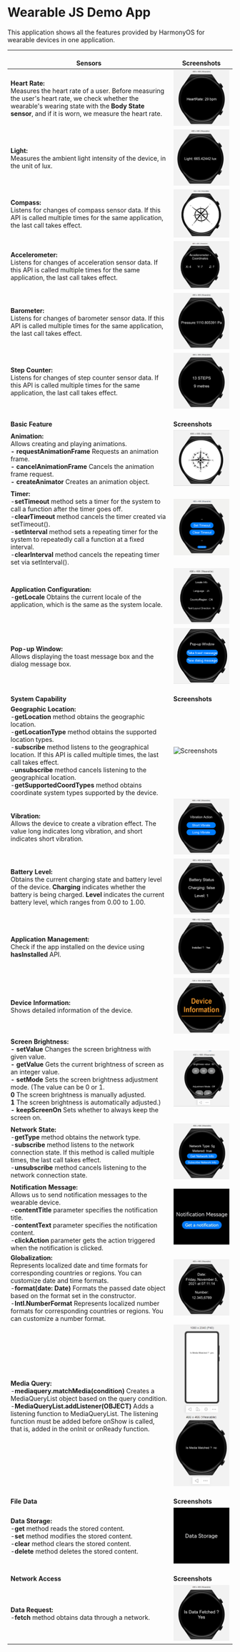 # **Wearable JS Demo App**

This application shows all the features provided by HarmonyOS for wearable devices in one application.

| <br />**Sensors** | <br />**Screenshots** |
| ------ | ------ |
| **Heart Rate:**<br /> Measures the heart rate of a user. Before measuring the user's heart rate, we check whether the wearable's wearing state with the **Body State sensor**, and if it is worn, we measure the heart rate. | ![Screenshots](screenshots/heartRate.png) |
| **Light:**<br /> Measures the ambient light intensity of the device, in the unit of lux.| ![Screenshots](screenshots/light.png) |
| **Compass:**<br /> Listens for changes of compass sensor data. If this API is called multiple times for the same application, the last call takes effect. | ![Screenshots](screenshots/compass.png) |
| **Accelerometer:**<br /> Listens for changes of acceleration sensor data. If this API is called multiple times for the same application, the last call takes effect.| ![Screenshots](screenshots/accelerometer.png) |
| **Barometer:**<br /> Listens for changes of barometer sensor data. If this API is called multiple times for the same application, the last call takes effect.| ![Screenshots](screenshots/barometer.png) |
| **Step Counter:**<br /> Listens for changes of step counter sensor data. If this API is called multiple times for the same application, the last call takes effect.| ![Screenshots](screenshots/step_counter.png) |
| <br />**Basic Feature** | <br />**Screenshots** |
| **Animation:**<br />Allows creating and playing animations.<br> **- requestAnimationFrame** Requests an animation frame.<br> **- cancelAnimationFrame** Cancels the animation frame request.<br> **- createAnimator** Creates an animation object.| ![Screenshots](screenshots/compassanimator.gif) |
| **Timer:**<br /> -**setTimeout** method sets a timer for the system to call a function after the timer goes off.<br /> -**clearTimeout** method cancels the timer created via setTimeout().<br /> -**setInterval** method sets a repeating timer for the system to repeatedly call a function at a fixed interval.<br /> -**clearInterval** method cancels the repeating timer set via setInterval(). | ![Screenshots](screenshots/timer.gif) |
| **Application Configuration:**<br /> -**getLocale** Obtains the current locale of the application, which is the same as the system locale. | ![Screenshots](screenshots/applicationconfiguration.png) |
| **Pop-up Window:**<br /> Allows displaying the toast message box and the dialog message box.| ![Screenshots](screenshots/popupWindow.gif) |
| <br />**System Capability** | <br />**Screenshots** |
| **Geographic Location:**<br /> -**getLocation** method obtains the geographic location.<br /> -**getLocationType** method obtains the supported location types.<br /> -**subscribe** method listens to the geographical location. If this API is called multiple times, the last call takes effect.<br /> -**unsubscribe** method cancels listening to the geographical location.<br /> -**getSupportedCoordTypes** method obtains coordinate system types supported by the device. | ![Screenshots](screenshots/geoLocation.gif) |
| **Vibration:**<br /> Allows the device to create a vibration effect. The value long indicates long vibration, and short indicates short vibration. | ![Screenshots](screenshots/vibration.png) |
| **Battery Level:**<br /> Obtains the current charging state and battery level of the device. **Charging** indicates whether the battery is being charged. **Level** indicates the current battery level, which ranges from 0.00 to 1.00.| ![Screenshots](screenshots/battery.png) |
| **Application Management:**<br /> Check if the app installed on the device using  **hasInstalled** API. | ![Screenshots](screenshots/applicationmanagement.png) |
| **Device Information:**<br /> Shows detailed information of the device. | ![Screenshots](screenshots/deviceinfo.png) |
| **Screen Brightness:** <br> **- setValue** Changes the screen brightness with given value.<br> **- getValue** Gets the current brightness of screen as an integer value.<br> **- setMode** Sets the screen brightness adjustment mode. (The value can be 0 or 1. <br> **0** The screen brightness is manually adjusted.<br> **1** The screen brightness is automatically adjusted.)<br> **- keepScreenOn** Sets whether to always keep the screen on.| ![Screenshots](screenshots/screenbrightness.gif) |
| **Network State:**<br /> -**getType** method obtains the network type.<br /> -**subscribe** method listens to the network connection state. If this method is called multiple times, the last call takes effect.<br /> -**unsubscribe** method cancels listening to the network connection state.<br /> | ![Screenshots](screenshots/networkState.png) |
| **Notification Message:**<br />Allows us to send notification messages to the wearable device.<br />-**contentTitle** parameter specifies the notification title.<br />-**contentText** parameter specifies the notification content.<br />-**clickAction** parameter gets the action triggered when the notification is clicked.<br /> | ![Screenshots](screenshots/notification.gif) |
| **Globalization:**<br />Represents localized date and time formats for corresponding countries or regions. You can customize date and time formats. <br />-**format(date: Date)** Formats the passed date object based on the format set in the constructor.<br />-**Intl.NumberFormat** Represents localized number formats for corresponding countries or regions. You can customize a number format.<br /> | ![Screenshots](screenshots/globalization.png) |
| **Media Query:**<br /> -**mediaquery.matchMedia(condition)** Creates a MediaQueryList object based on the query condition. <br />-**MediaQueryList.addListener(OBJECT)** Adds a listening function to MediaQueryList. The listening function must be added before onShow is called, that is, added in the onInit or onReady function.<br />| ![Screenshots](screenshots/mediaQuery.png) |
| <br />**File Data** | <br />**Screenshots** |
| **Data Storage:**<br /> -**get** method reads the stored content.<br /> -**set** method modifies the stored content.<br /> -**clear** method clears the stored content.<br /> -**delete** method deletes the stored content.<br />  | ![Screenshots](screenshots/dataStorage.gif) |
| <br />**Network Access** | <br />**Screenshots** |
| **Data Request:**<br /> -**fetch** method obtains data through a network.<br />   | ![Screenshots](screenshots/dataRequest.png) |